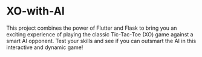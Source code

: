 # XO-with-AI
This project combines the power of Flutter and Flask to bring you an exciting experience of playing the classic Tic-Tac-Toe (XO) game against a smart AI opponent. Test your skills and see if you can outsmart the AI in this interactive and dynamic game!
